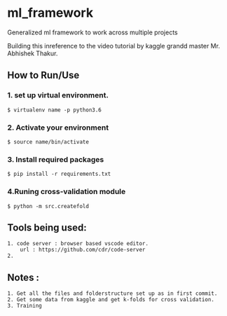 # ml_framework
Generalized ml framework to work across multiple projects

Building this inreference to the video tutorial by kaggle grandd master Mr. Abhishek Thakur.


## How to Run/Use
### 1. set up virtual environment.

    $ virtualenv name -p python3.6

### 2. Activate your environment
    $ source name/bin/activate
    
### 3. Install required packages
    $ pip install -r requirements.txt
    

### 4.Runing cross-validation module
    $ python -m src.createfold

## Tools being used:
    1. code server : browser based vscode editor. 
        url : https://github.com/cdr/code-server
    2. 


## Notes : 
    1. Get all the files and folderstructure set up as in first commit.
    2. Get some data from kaggle and get k-folds for cross validation.
    3. Training
